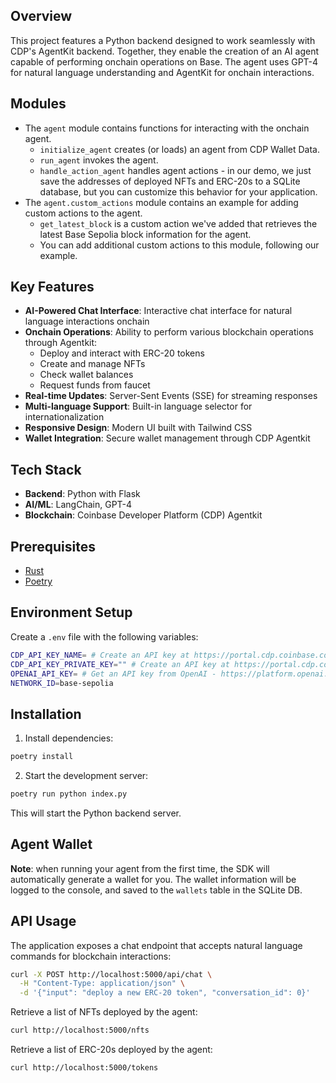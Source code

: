 ## Overview

This project features a Python backend designed to work seamlessly with CDP's AgentKit backend. Together, they enable the creation of an AI agent capable of performing onchain operations on Base. The agent uses GPT-4 for natural language understanding and AgentKit for onchain interactions.

## Modules

- The `agent` module contains functions for interacting with the onchain agent.
    - `initialize_agent` creates (or loads) an agent from CDP Wallet Data.
    - `run_agent` invokes the agent.
    - `handle_action_agent` handles agent actions - in our demo, we just save the addresses of deployed NFTs and ERC-20s to a SQLite database, but you can customize this behavior for your application.
- The `agent.custom_actions` module contains an example for adding custom actions to the agent.
    - `get_latest_block` is a custom action we've added that retrieves the latest Base Sepolia block information for the agent.
    - You can add additional custom actions to this module, following our example.

## Key Features
- **AI-Powered Chat Interface**: Interactive chat interface for natural language interactions onchain
- **Onchain Operations**: Ability to perform various blockchain operations through Agentkit:
  - Deploy and interact with ERC-20 tokens
  - Create and manage NFTs
  - Check wallet balances
  - Request funds from faucet
- **Real-time Updates**: Server-Sent Events (SSE) for streaming responses
- **Multi-language Support**: Built-in language selector for internationalization
- **Responsive Design**: Modern UI built with Tailwind CSS
- **Wallet Integration**: Secure wallet management through CDP Agentkit

## Tech Stack

- **Backend**: Python with Flask
- **AI/ML**: LangChain, GPT-4
- **Blockchain**: Coinbase Developer Platform (CDP) Agentkit

## Prerequisites

- [Rust](https://www.rust-lang.org/tools/install)
- [Poetry](https://python-poetry.org/docs/#installation)

## Environment Setup

Create a `.env` file with the following variables:

```bash
CDP_API_KEY_NAME= # Create an API key at https://portal.cdp.coinbase.com/projects/api-keys
CDP_API_KEY_PRIVATE_KEY="" # Create an API key at https://portal.cdp.coinbase.com/projects/api-keys
OPENAI_API_KEY= # Get an API key from OpenAI - https://platform.openai.com/docs/quickstart
NETWORK_ID=base-sepolia
```

## Installation

1. Install dependencies:
```bash
poetry install
```

2. Start the development server:
```bash
poetry run python index.py
```

This will start the Python backend server.

## Agent Wallet

**Note**: when running your agent from the first time, the SDK will automatically generate a wallet for you. The wallet information will be logged to the console, and saved to the `wallets` table in the SQLite DB.

## API Usage

The application exposes a chat endpoint that accepts natural language commands for blockchain interactions:

```bash
curl -X POST http://localhost:5000/api/chat \
  -H "Content-Type: application/json" \
  -d '{"input": "deploy a new ERC-20 token", "conversation_id": 0}'
```


Retrieve a list of NFTs deployed by the agent:

```bash
curl http://localhost:5000/nfts 
```

Retrieve a list of ERC-20s deployed by the agent:

```bash
curl http://localhost:5000/tokens
```




